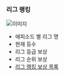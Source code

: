 ### 리그 랭킹
![이미지](https://github.com/moomin-04/YOLO-2018920056/blob/%EB%9E%AD%ED%82%B9_%EB%9E%AD%ED%82%B9%EB%B3%B4%EC%83%81_%EB%A6%AC%EA%B7%B8%EB%9E%AD%ED%82%B9/%EC%9C%A0%EC%8A%B9%EB%A6%AC/2018920031_%EC%9C%A0%EC%8A%B9%EB%A6%AC/%EC%82%AC%EC%A7%84/06_%EB%9E%AD%ED%82%B9%EB%B3%B4%EC%83%81_%EB%A6%AC%EA%B7%B8%EB%9E%AD%ED%82%B9.png?raw=true)

- 에피소드 별 리그 명
- 현재 등수
- 리그 등급 보상
- 리그 순위 보상
- [리그 랭킹 보상 목록](https://github.com/moomin-04/YOLO-2018920056/blob/%EB%9E%AD%ED%82%B9_%EB%9E%AD%ED%82%B9%EB%B3%B4%EC%83%81_%EB%A6%AC%EA%B7%B8%EB%9E%AD%ED%82%B9_%EB%B3%B4%EC%83%81%EB%AA%A9%EB%A1%9D/2018920031_%EC%9C%A0%EC%8A%B9%EB%A6%AC/%EB%9E%AD%ED%82%B9%EB%B3%B4%EC%83%81_%EB%A6%AC%EA%B7%B8%EB%9E%AD%ED%82%B9_%EB%B3%B4%EC%83%81%EB%AA%A9%EB%A1%9D.md)
